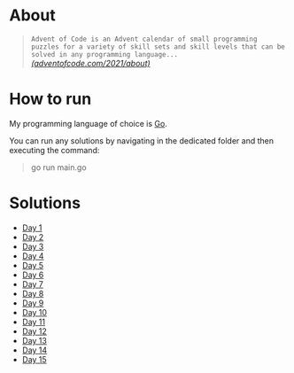 # About
>`Advent of Code is an Advent calendar of small programming puzzles for a variety of skill sets and skill levels that can be solved in any programming language...`
 <cite>[(adventofcode.com/2021/about)](https://adventofcode.com/2021/about)</cite>

# How to run
My programming language of choice is [Go](https://go.dev/learn/).

You can run any solutions by navigating in the dedicated folder and then executing the command: 
> go run main.go

# Solutions
- [Day 1](./2021/1)
- [Day 2](./2021/2)
- [Day 3](./2021/3)
- [Day 4](./2021/4)
- [Day 5](./2021/5)
- [Day 6](./2021/6)
- [Day 7](./2021/7)
- [Day 8](./2021/8)
- [Day 9](./2021/9)
- [Day 10](./2021/10)
- [Day 11](./2021/11)
- [Day 12](./2021/12)
- [Day 13](./2021/13)
- [Day 14](./2021/14)
- [Day 15](./2021/15)